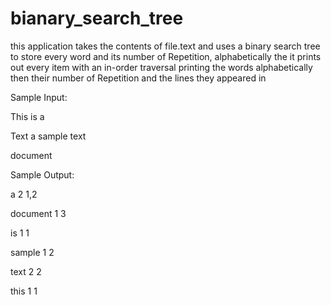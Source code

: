 # bianary_search_tree
this application takes the contents of file.text and uses a binary search tree to store every word and its number of Repetition, alphabetically
the it prints out every item with an in-order traversal printing the words alphabetically then their number of Repetition and the lines they appeared in 


Sample Input:


  This is a


  Text a sample text


  document


Sample Output:


  a 2 1,2


  document 1 3


  is 1 1


  sample 1 2


  text 2 2


  this 1 1
